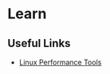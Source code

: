 # Learn

## Useful Links

* [Linux Performance Tools](https://netflixtechblog.com/netflix-at-velocity-2015-linux-performance-tools-51964ddb81cf)